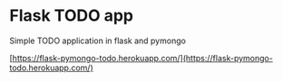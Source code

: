 # Flask TODO app

Simple TODO application in flask and pymongo

[https://flask-pymongo-todo.herokuapp.com/](https://flask-pymongo-todo.herokuapp.com/)

